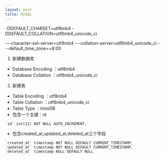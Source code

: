 ```yaml
---
layout: post
title: MySQL
---
```



-DDEFAULT_CHARSET=utf8mb4 
-DDEFAULT_COLLATION=utf8mb4_unicode_ci

---character-set-server=utf8mb4
---collation-server=utf8mb4_unicode_ci
---default_time_zone=+8:00

1. 新建数据库
* Database Encoding ：utf8mb4
* Database Collation ：utf8mb4_unicode_ci
2. 新建表
* Table Encoding ：utf8mb4
* Table Collation ：utf8mb4_unicode_ci
* Table Type ：InnoDB
* 包含一个主键：id
```
`id` int(11) NOT NULL AUTO_INCREMENT,
```
* 包含created_at,updated_at,deleted_at三个字段
```mysql
`created_at` timestamp NOT NULL DEFAULT CURRENT_TIMESTAMP,
`updated_at` timestamp NOT NULL DEFAULT CURRENT_TIMESTAMP,
`deleted_at` timestamp NULL DEFAULT NULL
```